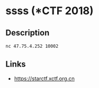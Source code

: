 # ssss (*CTF 2018)

## Description
>>>
`nc 47.75.4.252 10002`
>>>

## Links
* https://starctf.xctf.org.cn
